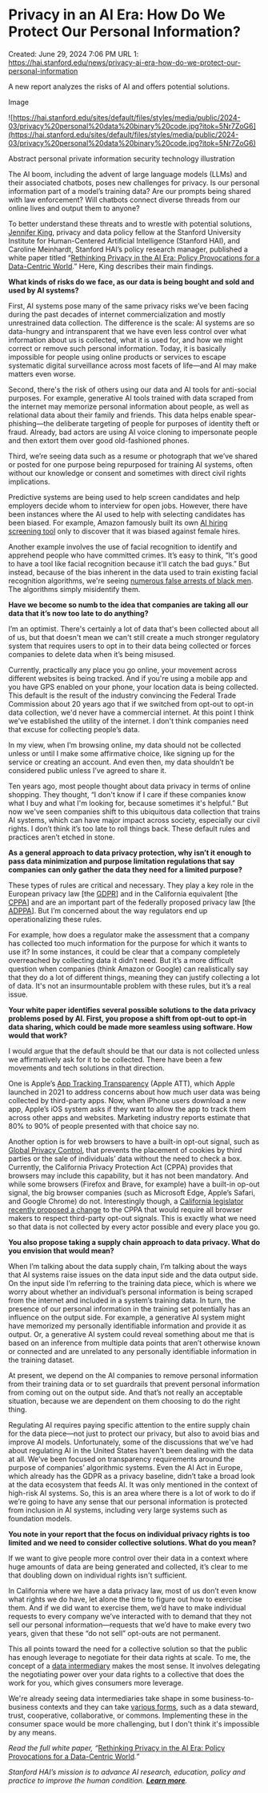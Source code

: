# Privacy in an AI Era: How Do We Protect Our Personal Information?

Created: June 29, 2024 7:06 PM
URL 1: https://hai.stanford.edu/news/privacy-ai-era-how-do-we-protect-our-personal-information

A new report analyzes the risks of AI and offers potential solutions.

Image

![https://hai.stanford.edu/sites/default/files/styles/media/public/2024-03/privacy%20personal%20data%20binary%20code.jpg?itok=5Nr7ZoG6](https://hai.stanford.edu/sites/default/files/styles/media/public/2024-03/privacy%20personal%20data%20binary%20code.jpg?itok=5Nr7ZoG6)

Abstract personal private information security technology illustration

The AI boom, including the advent of large language models (LLMs) and their associated chatbots, poses new challenges for privacy. Is our personal information part of a model’s training data? Are our prompts being shared with law enforcement? Will chatbots connect diverse threads from our online lives and output them to anyone?

To better understand these threats and to wrestle with potential solutions, [Jennifer King](https://hai.stanford.edu/people/jennifer-king), privacy and data policy fellow at the Stanford University Institute for Human-Centered Artificial Intelligence (Stanford HAI), and Caroline Meinhardt, Stanford HAI’s policy research manager, published a white paper titled “[Rethinking Privacy in the AI Era: Policy Provocations for a Data-Centric World](https://hai.stanford.edu/white-paper-rethinking-privacy-ai-era-policy-provocations-data-centric-world).” Here, King describes their main findings.

**What kinds of risks do we face, as our data is being bought and sold and used by AI systems?**

First, AI systems pose many of the same privacy risks we’ve been facing during the past decades of internet commercialization and mostly unrestrained data collection. The difference is the scale: AI systems are so data-hungry and intransparent that we have even less control over what information about us is collected, what it is used for, and how we might correct or remove such personal information. Today, it is basically impossible for people using online products or services to escape systematic digital surveillance across most facets of life—and AI may make matters even worse.

Second, there's the risk of others using our data and AI tools for anti-social purposes. For example, generative AI tools trained with data scraped from the internet may memorize personal information about people, as well as relational data about their family and friends. This data helps enable spear-phishing—the deliberate targeting of people for purposes of identity theft or fraud. Already, bad actors are using AI voice cloning to impersonate people and then extort them over good old-fashioned phones.

Third, we’re seeing data such as a resume or photograph that we’ve shared or posted for one purpose being repurposed for training AI systems, often without our knowledge or consent and sometimes with direct civil rights implications.

Predictive systems are being used to help screen candidates and help employers decide whom to interview for open jobs. However, there have been instances where the AI used to help with selecting candidates has been biased. For example, Amazon famously built its own [AI hiring screening tool](https://www.theguardian.com/technology/2018/oct/10/amazon-hiring-ai-gender-bias-recruiting-engine) only to discover that it was biased against female hires.

Another example involves the use of facial recognition to identify and apprehend people who have committed crimes. It’s easy to think, “It's good to have a tool like facial recognition because it'll catch the bad guys.” But instead, because of the bias inherent in the data used to train existing facial recognition algorithms, we're seeing [numerous false arrests of black men](https://innocenceproject.org/when-artificial-intelligence-gets-it-wrong/#:~:text=To%20date%2C%20six%20people%20that,match%20%E2%80%94%20all%20six%20were%20Black.). The algorithms simply misidentify them.

**Have we become so numb to the idea that companies are taking all our data that it’s now too late to do anything?**

I’m an optimist. There's certainly a lot of data that's been collected about all of us, but that doesn't mean we can't still create a much stronger regulatory system that requires users to opt in to their data being collected or forces companies to delete data when it’s being misused.

Currently, practically any place you go online, your movement across different websites is being tracked. And if you're using a mobile app and you have GPS enabled on your phone, your location data is being collected. This default is the result of the industry convincing the Federal Trade Commission about 20 years ago that if we switched from opt-out to opt-in data collection, we'd never have a commercial internet. At this point I think we've established the utility of the internet. I don't think companies need that excuse for collecting people’s data.

In my view, when I’m browsing online, my data should not be collected unless or until I make some affirmative choice, like signing up for the service or creating an account. And even then, my data shouldn’t be considered public unless I’ve agreed to share it.

Ten years ago, most people thought about data privacy in terms of online shopping. They thought, “I don't know if I care if these companies know what I buy and what I'm looking for, because sometimes it's helpful.” But now we've seen companies shift to this ubiquitous data collection that trains AI systems, which can have major impact across society, especially our civil rights. I don’t think it’s too late to roll things back. These default rules and practices aren’t etched in stone.

**As a general approach to data privacy protection, why isn’t it enough to pass data minimization and purpose limitation regulations that say companies can only gather the data they need for a limited purpose?**

These types of rules are critical and necessary. They play a key role in the European privacy law [the [GDPR](https://gdpr-info.eu/)] and in the California equivalent [the [CPPA](https://cppa.ca.gov/about_us/)] and are an important part of the federally proposed privacy law [the [ADPPA](https://www.consumerprivacyact.com/american-data-privacy-and-protection-act-adppa/)]. But I’m concerned about the way regulators end up operationalizing these rules.

For example, how does a regulator make the assessment that a company has collected too much information for the purpose for which it wants to use it? In some instances, it could be clear that a company completely overreached by collecting data it didn’t need. But it’s a more difficult question when companies (think Amazon or Google) can realistically say that they do a lot of different things, meaning they can justify collecting a lot of data. It's not an insurmountable problem with these rules, but it’s a real issue.

**Your white paper identifies several possible solutions to the data privacy problems posed by AI. First, you propose a shift from opt-out to opt-in data sharing, which could be made more seamless using software. How would that work?**

I would argue that the default should be that our data is not collected unless we affirmatively ask for it to be collected. There have been a few movements and tech solutions in that direction.

One is Apple’s [App Tracking Transparency](https://support.apple.com/en-us/102420) (Apple ATT), which Apple launched in 2021 to address concerns about how much user data was being collected by third-party apps. Now, when iPhone users download a new app, Apple’s iOS system asks if they want to allow the app to track them across other apps and websites. Marketing industry reports estimate that 80% to 90% of people presented with that choice say no.

Another option is for web browsers to have a built-in opt-out signal, such as [Global Privacy Control](https://globalprivacycontrol.org/#about), that prevents the placement of cookies by third parties or the sale of individuals’ data without the need to check a box. Currently, the California Privacy Protection Act (CPPA) provides that browsers may include this capability, but it has not been mandatory. And while some browsers (Firefox and Brave, for example) have a built-in op-out signal, the big browser companies (such as Microsoft Edge, Apple’s Safari, and Google Chrome) do not. Interestingly though, a [California legislator recently proposed a change](https://leginfo.legislature.ca.gov/faces/billNavClient.xhtml?bill_id=202320240AB3048) to the CPPA that would require all browser makers to respect third-party opt-out signals. This is exactly what we need so that data is not collected by every actor possible and every place you go.

**You also propose taking a supply chain approach to data privacy. What do you envision that would mean?**

When I’m talking about the data supply chain, I’m talking about the ways that AI systems raise issues on the data input side and the data output side. On the input side I’m referring to the training data piece, which is where we worry about whether an individual’s personal information is being scraped from the internet and included in a system’s training data. In turn, the presence of our personal information in the training set potentially has an influence on the output side. For example, a generative AI system might have memorized my personally identifiable information and provide it as output. Or, a generative AI system could reveal something about me that is based on an inference from multiple data points that aren’t otherwise known or connected and are unrelated to any personally identifiable information in the training dataset.

At present, we depend on the AI companies to remove personal information from their training data or to set guardrails that prevent personal information from coming out on the output side. And that’s not really an acceptable situation, because we are dependent on them choosing to do the right thing.

Regulating AI requires paying specific attention to the entire supply chain for the data piece—not just to protect our privacy, but also to avoid bias and improve AI models. Unfortunately, some of the discussions that we've had about regulating AI in the United States haven't been dealing with the data at all. We’ve been focused on transparency requirements around the purpose of companies’ algorithmic systems. Even the AI Act in Europe, which already has the GDPR as a privacy baseline, didn’t take a broad look at the data ecosystem that feeds AI. It was only mentioned in the context of high-risk AI systems. So, this is an area where there is a lot of work to do if we’re going to have any sense that our personal information is protected from inclusion in AI systems, including very large systems such as foundation models.

**You note in your report that the focus on individual privacy rights is too limited and we need to consider collective solutions. What do you mean?**

If we want to give people more control over their data in a context where huge amounts of data are being generated and collected, it’s clear to me that doubling down on individual rights isn't sufficient.

In California where we have a data privacy law, most of us don’t even know what rights we do have, let alone the time to figure out how to exercise them. And if we did want to exercise them, we’d have to make individual requests to every company we’ve interacted with to demand that they not sell our personal information—requests that we’d have to make every two years, given that these “do not sell” opt-outs are not permanent.

This all points toward the need for a collective solution so that the public has enough leverage to negotiate for their data rights at scale. To me, the concept of a [data intermediary](https://hai.stanford.edu/news/advancing-case-data-intermediaries) makes the most sense. It involves delegating the negotiating power over your data rights to a collective that does the work for you, which gives consumers more leverage.

We're already seeing data intermediaries take shape in some business-to-business contexts and they can take [various forms](https://www3.weforum.org/docs/WEF_Advancing_towards_Digital_Agency_2022.pdf), such as a data steward, trust, cooperative, collaborative, or commons. Implementing these in the consumer space would be more challenging, but I don't think it's impossible by any means.

*Read the full white paper, “*[Rethinking Privacy in the AI Era: Policy Provocations for a Data-Centric World](https://hai.stanford.edu/white-paper-rethinking-privacy-ai-era-policy-provocations-data-centric-world)*.”*

*Stanford HAI’s mission is to advance AI research, education, policy and practice to improve the human condition. [**Learn more**](https://hai.stanford.edu/welcome).*